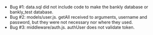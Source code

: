 - Bug #1: data.sql did not include code to make the bankly database or bankly_test database.
- Bug #2: models/user.js. getAll received to arguments, username and password, but they were not necessary nor where they used.
- Bug #3: middleware/auth.js. authUser does not validate token. 